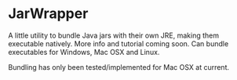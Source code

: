 JarWrapper
==========

A little utility to bundle Java jars with their own JRE, making them executable natively. More info and tutorial coming soon. Can bundle executables for Windows, Mac OSX and Linux.

Bundling has only been tested/implemented for Mac OSX at current.





